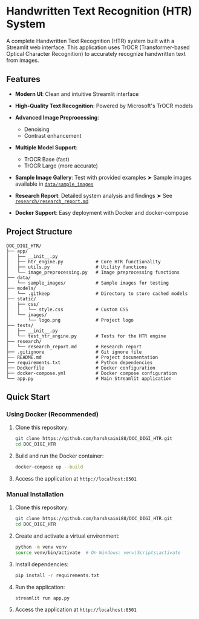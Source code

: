 # Handwritten Text Recognition (HTR) System

A complete Handwritten Text Recognition (HTR) system built with a Streamlit web interface. This application uses TrOCR (Transformer-based Optical Character Recognition) to accurately recognize handwritten text from images.

## Features

* **Modern UI**: Clean and intuitive Streamlit interface
* **High-Quality Text Recognition**: Powered by Microsoft's TrOCR models
* **Advanced Image Preprocessing**:

  * Denoising
  * Contrast enhancement
* **Multiple Model Support**:

  * TrOCR Base (fast)
  * TrOCR Large (more accurate)
* **Sample Image Gallery**: Test with provided examples
  ➤ Sample images available in [`data/sample_images`](data/sample_images)
* **Research Report**: Detailed system analysis and findings
  ➤ See [`research/research_report.md`](research/research_report.md)
* **Docker Support**: Easy deployment with Docker and docker-compose

## Project Structure

```
DOC_DIGI_HTR/
├── app/
│   ├── __init__.py
│   ├── htr_engine.py            # Core HTR functionality
│   ├── utils.py                 # Utility functions
│   └── image_preprocessing.py   # Image preprocessing functions
├── data/
│   └── sample_images/           # Sample images for testing
├── models/
│   └── .gitkeep                 # Directory to store cached models
├── static/
│   ├── css/
│   │   └── style.css            # Custom CSS
│   └── images/
│       └── logo.png             # Project logo
├── tests/
│   ├── __init__.py
│   └── test_htr_engine.py       # Tests for the HTR engine
├── research/
│   └── research_report.md       # Research report
├── .gitignore                   # Git ignore file
├── README.md                    # Project documentation
├── requirements.txt             # Python dependencies
├── Dockerfile                   # Docker configuration
├── docker-compose.yml           # Docker compose configuration
└── app.py                       # Main Streamlit application
```

## Quick Start

### Using Docker (Recommended)

1. Clone this repository:

   ```bash
   git clone https://github.com/harshsaini88/DOC_DIGI_HTR.git
   cd DOC_DIGI_HTR
   ```

2. Build and run the Docker container:

   ```bash
   docker-compose up --build
   ```

3. Access the application at `http://localhost:8501`

### Manual Installation

1. Clone this repository:

   ```bash
   git clone https://github.com/harshsaini88/DOC_DIGI_HTR.git
   cd DOC_DIGI_HTR
   ```

2. Create and activate a virtual environment:

   ```bash
   python -m venv venv
   source venv/bin/activate  # On Windows: venv\Scripts\activate
   ```

3. Install dependencies:

   ```bash
   pip install -r requirements.txt
   ```

4. Run the application:

   ```bash
   streamlit run app.py
   ```

5. Access the application at `http://localhost:8501`